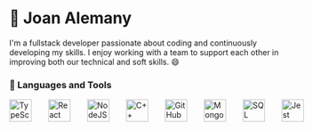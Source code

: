 # 🚀 Joan Alemany

I'm a fullstack developer passionate about coding and continuously developing my skills. I enjoy working with a team to support each other in improving both our technical and soft skills. 😄

### 🧰 Languages and Tools

<div style="display: flex; gap: 30px;">
  <img alt="TypeScript" width="40px" src="https://cdn.jsdelivr.net/gh/devicons/devicon/icons/typescript/typescript-plain.svg" />
  <img alt="React" width="40px" src="https://cdn.jsdelivr.net/gh/devicons/devicon/icons/react/react-original.svg" />
  <img alt="NodeJS" width="40px" src="https://cdn.jsdelivr.net/gh/devicons/devicon/icons/nodejs/nodejs-original.svg" />
  <img alt="C++" width="40px" src="https://cdn.jsdelivr.net/gh/devicons/devicon/icons/cplusplus/cplusplus-line.svg" />
  <img alt="GitHub" width="40px" src="https://cdn.jsdelivr.net/gh/devicons/devicon/icons/github/github-original.svg" />
  <img alt="MongoDB" width="40px" src="https://cdn.jsdelivr.net/gh/devicons/devicon/icons/mongodb/mongodb-original.svg" />
  <img alt="SQL" width="40px" src="https://cdn.jsdelivr.net/gh/devicons/devicon/icons/mysql/mysql-original.svg" />
  <img alt="Jest" width="40px" src="https://cdn.jsdelivr.net/gh/devicons/devicon/icons/jest/jest-plain.svg" />
</div>
